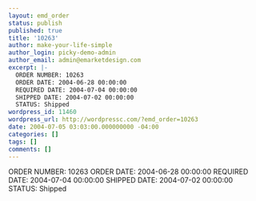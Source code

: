 ```yaml
---
layout: emd_order
status: publish
published: true
title: '10263'
author: make-your-life-simple
author_login: picky-demo-admin
author_email: admin@emarketdesign.com
excerpt: |-
  ORDER NUMBER: 10263
  ORDER DATE: 2004-06-28 00:00:00
  REQUIRED DATE: 2004-07-04 00:00:00
  SHIPPED DATE: 2004-07-02 00:00:00
  STATUS: Shipped
wordpress_id: 11460
wordpress_url: http://wordpressc.com/?emd_order=10263
date: 2004-07-05 03:03:00.000000000 -04:00
categories: []
tags: []
comments: []
---
```

ORDER NUMBER: 10263
ORDER DATE: 2004-06-28 00:00:00
REQUIRED DATE: 2004-07-04 00:00:00
SHIPPED DATE: 2004-07-02 00:00:00
STATUS: Shipped
